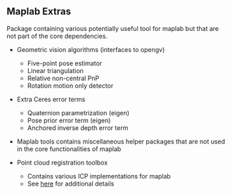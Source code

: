 ## Maplab Extras
Package containing various potentially useful tool for maplab but that are not part of the core dependencies.

- Geometric vision algorithms (interfaces to opengv)
  - Five-point pose estimator
  - Linear triangulation
  - Relative non-central PnP
  - Rotation motion only detector

- Extra Ceres error terms
  - Quaternion parametrization (eigen)
  - Pose prior error term (eigen)
  - Anchored inverse depth error term

- Maplab tools contains miscellaneous helper packages that are not used in the core functionalities of maplab

- Point cloud registration toolbox
  - Contains various ICP implementations for maplab
  - See [here](https://github.com/ethz-asl/maplab_extras/pull/4) for additional details
  